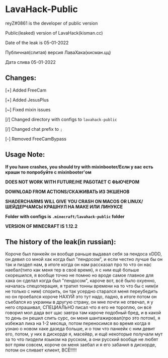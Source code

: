 # LavaHack-Public

reyZ#0861 is the developer of public version 

Public(leaked) version of LavaHack(kisman.cc)

Date of the leak is 05-01-2022

Публичная(слитая) версия ЛаваХака(кисман.цц)

Дата слива 05-01-2022

## Changes:

[+] Added FreeCam

[+] Added JesusPlus

[~] Fixed mixin issues

[/] Changed directory with configs to `lavahack-public`

[/] Changed chat prefix to `;`

[-] Removed FreeCamBypass

## Usage Note:

**If you have crashes, you should try with mixinbooter/Если у вас есть краши то попробуйте с mixinbooter'ом**

**DOES NOT WORK WITH FUTURE/НЕ РАБОТАЕТ С ФЬЮЧЕРОМ**

**DOWNLOAD FROM ACTIONS/СКАЖИВАТЬ ИЗ ЭКШЕНОВ**

**SHADERCHARMS WILL GIVE YOU CRASH ON MACOS OR LINUX/ШЕЙДЕРЧАМСЫ КРАШНУЛ НА МАКЕ ИЛИ ЛИНУКСЕ**

**Folder with configs is `.minecraft/lavahack-public` folder**

**VERSION OF MINECRAFT IS 1.12.2**

## The history of the leak(in russian):

Короче был панкейк он вообще раньше выдавал себя за пендоса xDDD, он девил со мной хак когда был "пендосом", и если честно лучше бы он так и пиздел нам, в итоге когда он нам рассказал про то что он нас наебал(типо как меня тер в своё время), я с ним ещё больше скорешился, я вообще точно не помню но вроде самое главное для хака он сделал когда был "пендосом", кароче вот, всё было охуенно, началась спецоперация, я тратил тонны времени на то что бы с ним(и не только с ним) спорить, он так усердно старался меня переубедить но он проебался короче НАХУЙ это тут надо, ладно, в итоге потом он съебался из украины в другую страну, он мне почти не отвечал, я у него спрашивал, СПЕЦИАЛЬНО писал что я его не тороплю, он всё говорил мол дада вот щас завтра там кароче подобный бред, и в какой то день он решил слить сурс, он меня шантажировал(про это потом), я избежал лика на 1-2 месяца, потом переносимся во время когда я узнаю о новом хаке дазеда больше, и о том что панкейк с ним девит его, потом, у них в дискорде я, масейвр, и ещё некоторые получали мут за то что пиздели языком на русском, а они русский вообще не любят вот прям совсем, короче он меня заебал и я его забанил в дискорде, потом он сливает клиент, ВСЁ!!!!!
